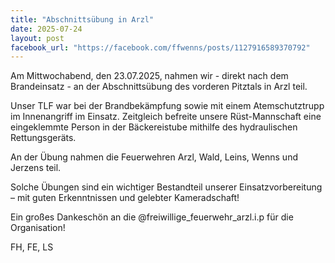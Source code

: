 ```yaml
---
title: "Abschnittsübung in Arzl"
date: 2025-07-24
layout: post
facebook_url: "https://facebook.com/ffwenns/posts/1127916589370792"
---
```


Am Mittwochabend, den 23.07.2025, nahmen wir - direkt nach dem Brandeinsatz - an der Abschnittsübung des vorderen Pitztals in Arzl teil. 

Unser TLF war bei der Brandbekämpfung sowie mit einem Atemschutztrupp im Innenangriff im Einsatz. Zeitgleich befreite unsere Rüst-Mannschaft eine eingeklemmte Person in der Bäckereistube mithilfe des hydraulischen Rettungsgeräts.

An der Übung nahmen die Feuerwehren Arzl, Wald, Leins, Wenns und Jerzens teil.

Solche Übungen sind ein wichtiger Bestandteil unserer Einsatzvorbereitung – mit guten Erkenntnissen und gelebter Kameradschaft!

Ein großes Dankeschön an die @freiwillige_feuerwehr_arzl.i.p für die Organisation! 

 FH, FE, LS
